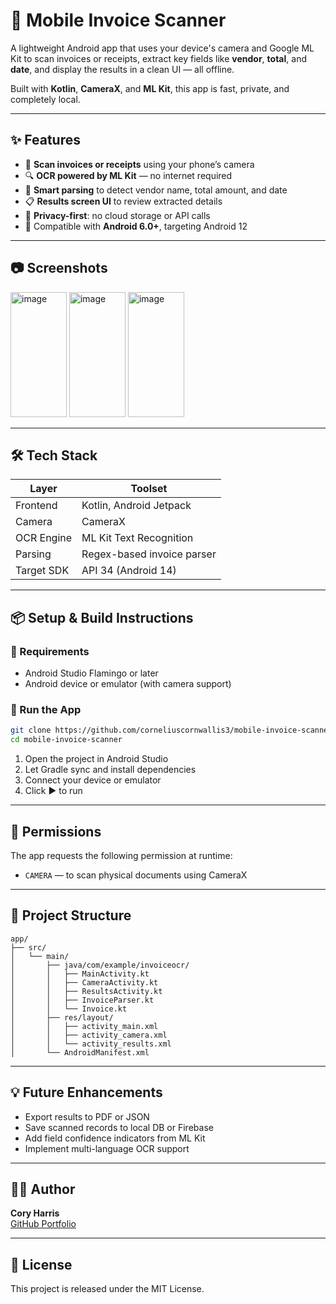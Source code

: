 # 📱 Mobile Invoice Scanner

A lightweight Android app that uses your device's camera and Google ML Kit to scan invoices or receipts, extract key fields like **vendor**, **total**, and **date**, and display the results in a clean UI — all offline.

Built with **Kotlin**, **CameraX**, and **ML Kit**, this app is fast, private, and completely local.

---

## ✨ Features

- 📸 **Scan invoices or receipts** using your phone’s camera
- 🔍 **OCR powered by ML Kit** — no internet required
- 🧠 **Smart parsing** to detect vendor name, total amount, and date
- 📋 **Results screen UI** to review extracted details
- 🔐 **Privacy-first**: no cloud storage or API calls
- 🚀 Compatible with **Android 6.0+**, targeting Android 12

---

## 📷 Screenshots

<img width="90" height="200" alt="image" src="https://github.com/user-attachments/assets/65e6ea58-d6a8-4f6e-b9ec-5bb85ebdb1a7" />
<img width="90" height="200" alt="image" src="https://github.com/user-attachments/assets/878e5f15-d616-4691-901a-ad70685c0288" />
<img width="90" height="200" alt="image" src="https://github.com/user-attachments/assets/729e00eb-82f7-483e-92a3-687541e664d7" />

---

## 🛠️ Tech Stack

| Layer       | Toolset                        |
|-------------|--------------------------------|
| Frontend    | Kotlin, Android Jetpack        |
| Camera      | CameraX                        |
| OCR Engine  | ML Kit Text Recognition        |
| Parsing     | Regex-based invoice parser     |
| Target SDK  | API 34 (Android 14)            |

---

## 📦 Setup & Build Instructions

### 🧰 Requirements

- Android Studio Flamingo or later
- Android device or emulator (with camera support)

### 🚀 Run the App

```bash
git clone https://github.com/corneliuscornwallis3/mobile-invoice-scanner.git
cd mobile-invoice-scanner
```

1. Open the project in Android Studio
2. Let Gradle sync and install dependencies
3. Connect your device or emulator
4. Click ▶️ to run

---

## 🔐 Permissions

The app requests the following permission at runtime:

- `CAMERA` — to scan physical documents using CameraX

---

## 📁 Project Structure

```
app/
├── src/
│   └── main/
│       ├── java/com/example/invoiceocr/
│       │   ├── MainActivity.kt
│       │   ├── CameraActivity.kt
│       │   ├── ResultsActivity.kt
│       │   ├── InvoiceParser.kt
│       │   └── Invoice.kt
│       ├── res/layout/
│       │   ├── activity_main.xml
│       │   ├── activity_camera.xml
│       │   └── activity_results.xml
│       └── AndroidManifest.xml
```

---

## 💡 Future Enhancements

- Export results to PDF or JSON
- Save scanned records to local DB or Firebase
- Add field confidence indicators from ML Kit
- Implement multi-language OCR support

---

## 👨‍💻 Author

**Cory Harris**  
[GitHub Portfolio](https://github.com/corneliuscornwallis3)

---

## 📝 License

This project is released under the MIT License.

